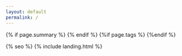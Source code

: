 ```yaml
---
layout: default
permalink: /
---
```


<meta name="description" content="My name is Dishant Parikh. I want to further the boundaries of what's possible with data science. I spend as much time as possible working with, different solutions, combining the power of genetic programming with deep learning.">

<meta name="keywords" content="{{ 'Dishant, parikh, dishant parikh, dishant ieee, Dishant, Parikh, DP, D Parikh, dishant gcet, dishant gtu, gcet, ieee, aic, ieee aic, ieee gcet sb, ieee aic, dishant aic, dishant ai, artificial intelligence, technical writer, dishant trn, the research nest, isro, disahnt isro, indian space research organisation' }}"/>

{% if page.summary %}
<meta name="description" content="{{ page.description | escape }}">
{% endif %}
{%if page.tags %}
<meta name="keywords" content="{{ page.keywords | join: ', ' | escape }}"/>
{%endif %}

{% seo %}
{% include landing.html %}
